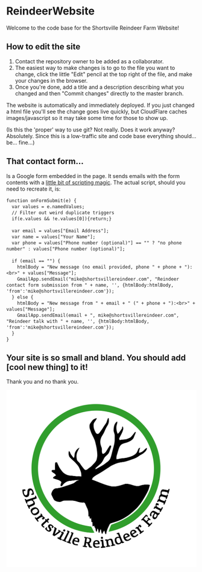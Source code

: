 # ReindeerWebsite
Welcome to the code base for the Shortsville Reindeer Farm Website!

## How to edit the site
1. Contact the repository owner to be added as a collaborator.
2. The easiest way to make changes is to go to the file you want to change, click the little "Edit" pencil at the top right of the file, and make your changes in the browser.
3. Once you're done, add a title and a description describing what you changed and then "Commit changes" directly to the master branch.

The website is automatically and immediately deployed. If you just changed a html file you'll see the change goes live quickly, but CloudFlare caches images/javascript so it may take some time for those to show up.

(Is this the 'proper' way to use git? Not really. Does it work anyway? Absolutely. Since this is a low-traffic site and code base everything should... be... fine...)

## That contact form...
Is a Google form embedded in the page. It sends emails with the form contents with a <a href="https://medium.com/@max.brawer/learn-to-magically-send-emails-from-your-google-form-responses-8bbdfd3a4d02">little bit of scripting magic</a>. The actual script, should you need to recreate it, is:

```
function onFormSubmit(e) { 
  var values = e.namedValues;
  // Filter out weird duplicate triggers
  if(e.values && !e.values[0]){return;}
  
  var email = values["Email Address"];
  var name = values["Your Name"];
  var phone = values["Phone number (optional)"] == "" ? "no phone number" : values["Phone number (optional)"];

  if (email == "") {
    htmlBody = "New message (no email provided, phone " + phone + "):<br>" + values["Message"];
    GmailApp.sendEmail("mike@shortsvillereindeer.com", "Reindeer contact form submission from " + name, '', {htmlBody:htmlBody, 'from':'mike@shortsvillereindeer.com'});
  } else {
    htmlBody = "New message from " + email + " (" + phone + "):<br>" + values["Message"];
    GmailApp.sendEmail(email + ", mike@shortsvillereindeer.com", "Reindeer talk with " + name, '', {htmlBody:htmlBody, 'from':'mike@shortsvillereindeer.com'});
  }
}
```


## Your site is so small and bland. You should add [cool new thing] to it!
Thank you and no thank you.



![Reindeer Logo](images/reindeer-logo.svg)
